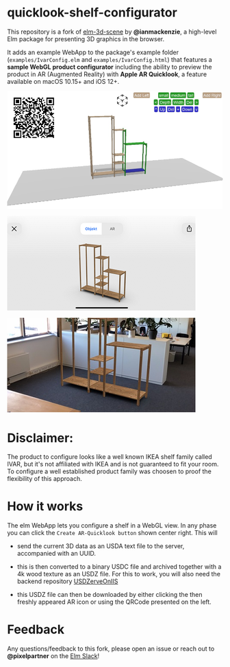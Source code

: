 # quicklook-shelf-configurator

This repository is a fork of [elm-3d-scene](https://github.com/ianmackenzie/elm-3d-scene) by **@ianmackenzie**, a high-level Elm package for presenting 3D graphics in the browser.

It adds an example WebApp to the package's example folder (`examples/IvarConfig.elm` and `examples/IvarConfig.html`) that features a **sample WebGL product configurator** including the ability to preview the product in AR (Augmented Reality) with **Apple AR Quicklook**, a feature available on macOS 10.15+ and iOS 12+. 

![WebApp screenshot](https://github.com/PixelPartner/quicklook-shelf-configurator/raw/master/IvarConfig_WebApp.jpg)

![Quicklook 3D screenshot](https://github.com/PixelPartner/quicklook-shelf-configurator/raw/master/IvarConfig_3D_quer.jpg)

![Quicklook AR screenshot](https://github.com/PixelPartner/quicklook-shelf-configurator/raw/master/IvarConfig_AR_quer.jpg)

# Disclaimer:

The product to configure looks like a well known IKEA shelf family called IVAR, but it's not affiliated with IKEA and is not guaranteed to fit your room. To configure a well established product family was choosen to proof the flexibility of this approach.

# How it works

The elm WebApp lets you configure a shelf in a WebGL view. In any phase you can click the `Create AR-Quicklook button` shown center right. This will

* send the current 3D data as an USDA text file to the server, accompanied with an UUID.

* this is then converted to a binary USDC file and archived together with a 4k wood texture as an USDZ file. For this to work, you will also need the backend repository [USDZerveOnIIS](https://github.com/PixelPartner/USDZerveOnIIS)

* this USDZ file can then be downloaded by either clicking the then freshly appeared AR icon or using the QRCode presented on the left. 

# Feedback

Any questions/feedback to this fork, please open an issue or reach out to **@pixelpartner**
on the [Elm Slack](https://elmlang.herokuapp.com)!

